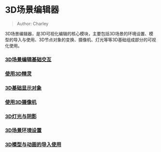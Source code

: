 # 3D场景编辑器

> Author: Charley 
>

3D场景编辑器，是3D可视化编辑的核心模块，主要包括3D场景的环境设置、模型的导入与使用、3D节点对象的变换、摄像机、灯光等等3D基础组成部分的可视化使用。



### [3D场景编辑基础交互](./basic/readme.md)

### [使用3D精灵](../../3D/Sprite3D/readme.md)

### [3D基础显示对象](../../3D/displayObject/readme.md)

### [使用3D摄像机](../../3D/Camera/readme.md)

### [3D灯光与阴影](../../3D/Light/readme.md)

### [3D场景环境设置](./environment/readme.md)

### [3D模型与动画的导入使用](../../3D/useModel/readme.md)

